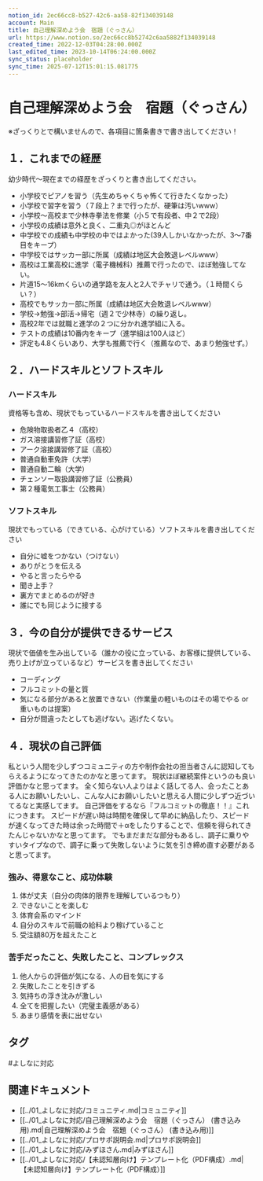 ```yaml
---
notion_id: 2ec66cc8-b527-42c6-aa58-82f134039148
account: Main
title: 自己理解深めよう会　宿題（ぐっさん）
url: https://www.notion.so/2ec66cc8b52742c6aa5882f134039148
created_time: 2022-12-03T04:28:00.000Z
last_edited_time: 2023-10-14T06:24:00.000Z
sync_status: placeholder
sync_time: 2025-07-12T15:01:15.081775
---
```

# 自己理解深めよう会　宿題（ぐっさん）

※ざっくりとで構いませんので、各項目に箇条書きで書き出してください！
## １．これまでの経歴
幼少時代〜現在までの経歴をざっくりと書き出してください。
- 小学校でピアノを習う（先生めちゃくちゃ怖くて行きたくなかった）
- 小学校で習字を習う（７段上？まで行ったが、硬筆は汚いwww）
- 小学校〜高校まで少林寺拳法を修業（小５で有段者、中２で2段）
- 小学校の成績は意外と良く、二重丸◎がほとんど
- 中学校での成績も中学校の中ではよかった(39人しかいなかったが、3〜7番目をキープ）
- 中学校ではサッカー部に所属（成績は地区大会敗退レベルwww）
- 高校は工業高校に進学（電子機械科）推薦で行ったので、ほぼ勉強してない。
- 片道15〜16kmくらいの通学路を友人と2人でチャリで通う。（１時間くらい？）
- 高校でもサッカー部に所属（成績は地区大会敗退レベルwww）
- 学校→勉強→部活→帰宅（週２で少林寺）の繰り返し。
- 高校2年では就職と進学の２つに分かれ進学組に入る。
- テストの成績は10番内をキープ（進学組は100人ほど）
- 評定も4.8くらいあり、大学も推薦で行く（推薦なので、あまり勉強せず。）
## ２．ハードスキルとソフトスキル
### ハードスキル
資格等も含め、現状でもっているハードスキルを書き出してください
- 危険物取扱者乙４（高校）
- ガス溶接講習修了証（高校）
- アーク溶接講習修了証（高校）
- 普通自動車免許（大学）
- 普通自動二輪（大学）
- チェンソー取扱講習修了証（公務員）
- 第２種電気工事士（公務員）
### ソフトスキル
現状でもっている（できている、心がけている）ソフトスキルを書き出してください
- 自分に嘘をつかない（つけない）
- ありがとうを伝える
- やると言ったらやる
- 聞き上手？
- 裏方でまとめるのが好き
- 誰にでも同じように接する
## ３．今の自分が提供できるサービス
現状で価値を生み出している（誰かの役に立っている、お客様に提供している、売り上げが立っているなど）サービスを書き出してください
- コーディング
- フルコミットの量と質
- 気になる部分があると放置できない（作業量の軽いものはその場でやる or 重いものは提案）
- 自分が間違ったとしても逃げない。逃げたくない。
## ４．現状の自己評価
私という人間を少しずつコミュニティの方や制作会社の担当者さんに認知してもらえるようになってきたのかなと思ってます。
現状ほぼ継続案件というのも良い評価かなと思ってます。
全く知らない人よりはよく話してる人、会ったことある人にお願いしたいし、こんな人にお願いしたいと思える人間に少しずつ近づいてるなと実感してます。
自己評価をするなら『フルコミットの徹底！！』これにつきます。
スピードが遅い時は時間を確保して早めに納品したり、スピードが速くなってきた時は余った時間で＋αをしたりすることで、信頼を得られてきたんじゃないかなと思ってます。
でもまだまだな部分もあるし、調子に乗りやすいタイプなので、調子に乗って失敗しないように気を引き締め直す必要があると思ってます。
### 強み、得意なこと、成功体験
1. 体が丈夫（自分の肉体的限界を理解しているつもり）
1. できないことを楽しむ
1. 体育会系のマインド
1. 自分のスキルで前職の給料より稼げていること
1. 受注額80万を超えたこと
### 苦手だったこと、失敗したこと、コンプレックス
1. 他人からの評価が気になる、人の目を気にする
1. 失敗したことを引きずる
1. 気持ちの浮き沈みが激しい
1. 全てを把握したい（完璧主義感がある）
1. あまり感情を表に出せない

## タグ

#よしなに対応 

## 関連ドキュメント

- [[../01_よしなに対応/コミュニティ.md|コミュニティ]]
- [[../01_よしなに対応/自己理解深めよう会　宿題（ぐっさん） (書き込み用).md|自己理解深めよう会　宿題（ぐっさん） (書き込み用)]]
- [[../01_よしなに対応/プロサポ説明会.md|プロサポ説明会]]
- [[../01_よしなに対応/みずほさん.md|みずほさん]]
- [[../01_よしなに対応/【未認知層向け】テンプレート化（PDF構成）.md|【未認知層向け】テンプレート化（PDF構成）]]
